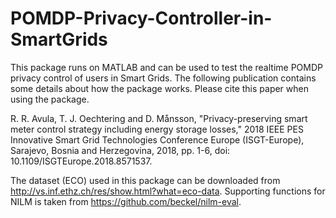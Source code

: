 # POMDP-Privacy-Controller-in-SmartGrids
 
This package runs on MATLAB and can be used to test the realtime POMDP privacy control of users in Smart Grids. The following publication contains some details about how the package works. Please cite this paper when using the package.

R. R. Avula, T. J. Oechtering and D. Månsson, "Privacy-preserving smart meter control strategy including energy storage losses," 2018 IEEE PES Innovative Smart Grid Technologies Conference Europe (ISGT-Europe), Sarajevo, Bosnia and Herzegovina, 2018, pp. 1-6, doi: 10.1109/ISGTEurope.2018.8571537.

The dataset (ECO) used in this package can be downloaded from http://vs.inf.ethz.ch/res/show.html?what=eco-data. Supporting functions for NILM is taken from https://github.com/beckel/nilm-eval.

